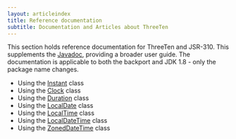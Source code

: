 ```yaml
---
layout: articleindex
title: Reference documentation
subtitle: Documentation and Articles about ThreeTen
---
```


This section holds reference documentation for ThreeTen and JSR-310.
This supplements the [Javadoc](http://download.java.net/jdk8/docs/api/java/time/package-summary.html), providing a broader user guide.
The documentation is applicable to both the backport and JDK 1.8 - only the package name changes.

* Using the [Instant](instant.html) class
* Using the [Clock](clock.html) class
* Using the [Duration](duration.html) class
* Using the [LocalDate](local-date.html) class
* Using the [LocalTime](local-time.html) class
* Using the [LocalDateTime](local-date-time.html) class
* Using the [ZonedDateTime](zoned-date-time.html) class
